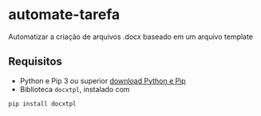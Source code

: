# automate-tarefa
Automatizar a criação de arquivos .docx baseado em um arquivo template

## Requisitos

- Python e Pip 3 ou superior [download Python e Pip](https://www.python.org/ftp/python/3.9.0/python-3.9.0-amd64.exe)
- Biblioteca `docxtpl`, instalado com 

~~~python
pip install docxtpl
~~~
